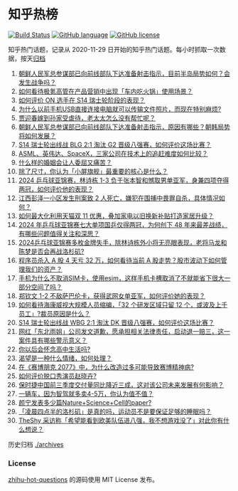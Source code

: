 # 知乎热榜
[![Build Status](https://github.com/ToWeLong/zhihu-hot-questions/workflows/CI/badge.svg)](https://github.com/ToWeLong/zhihu-hot-questions/actions)
[![GitHub language](https://img.shields.io/badge/language-golang-orange.svg)](https://golang.org/)
[![GitHub license](https://img.shields.io/github/license/ToWeLong/zhihu-hot-questions)](https://github.com/ToWeLong/zhihu-hot-questions/blob/main/LICENSE)

知乎热门话题，记录从 2020-11-29 日开始的知乎热门话题。每小时抓取一次数据，按天[归档](./archives)

<!-- BEGIN -->

1. [朝鲜人民军总参谋部已向前线部队下达准备射击指示，目前半岛局势如何？会发生战争吗？](https://www.zhihu.com/question/860023603)
1. [如何看待极氪高管在产品营销中出现「车内吃火锅」使用场景？](https://www.zhihu.com/question/839080693)
1. [如何评价 ON 选手在 S14 瑞士轮阶段的表现？](https://www.zhihu.com/question/832380836)
1. [为什么以前手机USB直接连接电脑就可以传输文件照片，而现在特别麻烦?](https://www.zhihu.com/question/822264343)
1. [贾迎春嫁到孙家受虐待，老太太怎么没有帮忙呢？](https://www.zhihu.com/question/270788071)
1. [朝鲜人民军总参谋部已向前线部队下达准备射击指示，原因有哪些？朝韩局势将如何发展？](https://www.zhihu.com/question/859988420)
1. [S14 瑞士轮出线战 BLG 2:1 淘汰 G2 晋级八强赛，如何评价这场比赛？](https://www.zhihu.com/question/861287729)
1. [ASML、英伟达、SpaceX，三家公司在技术上的追赶难度如何比较？](https://www.zhihu.com/question/700300540)
1. [什么样的婚姻会让人委屈又痛苦？](https://www.zhihu.com/question/837993647)
1. [除了尺寸，你认为「小屏旗舰」最重要的核心是什么？](https://www.zhihu.com/question/814451174)
1. [2024 乒乓球亚锦赛，林诗栋 1-3 负于张本智和憾取男单亚军，身兼四项夺得两冠，如何评价他的表现？](https://www.zhihu.com/question/853959401)
1. [江西彭泽一小区发生刑案致 2 人死亡，嫌犯在围捕中畏罪自杀，具体情况如何？](https://www.zhihu.com/question/847670875)
1. [如何最大化利用天猫双 11 优惠，叠加家电以旧换新补贴打造家居升级？](https://www.zhihu.com/question/826901488)
1. [2024 年乒乓球亚锦赛七大单项国乒仅得两冠，为何创下 48 年来最差战绩，有哪些问题值得关注和深思？](https://www.zhihu.com/question/859774130)
1. [2024乒乓球亚锦赛多枚金牌失手，除林诗栋外小将无亮眼表现，老将马龙和陈梦是否会再战洛杉矶?](https://www.zhihu.com/question/846239626)
1. [程序员杀入 A 股 4 天亏 32 万，如何看待当前 A 股走势？股市波动下如何管理我们的资产？](https://www.zhihu.com/question/850928982)
1. [手机为什么不取消SIM卡，使用esim，这样手机卡槽取消了不就能省下很大一部分空间了吗？](https://www.zhihu.com/question/656580909)
1. [郑钦文 1-2 不敌萨巴伦卡，获得武网女单亚军，如何评价她的表现？](https://www.zhihu.com/question/858787628)
1. [如何看待海康威视大规模人员缩编，「32 个研发区域只留 12 个，或波及上千员工」?裁员原因是什么？](https://www.zhihu.com/question/820211552)
1. [S14 瑞士轮出线战 WBG 2:1 淘汰 DK 晋级八强赛，如何评价这场比赛？](https://www.zhihu.com/question/858113958)
1. [网红「东北雨姐」公司发文道歉，愿承担相关法律责任，启动退一赔三，这一案件具有哪些警示意义？](https://www.zhihu.com/question/839629629)
1. [你以后会怀念高中生活吗?](https://www.zhihu.com/question/665091293)
1. [渴望是一种什么情绪，如何处理？](https://www.zhihu.com/question/840046148)
1. [在《赛博朋克 2077》中，为什么改造过多可能导致赛博精神病?](https://www.zhihu.com/question/434692431)
1. [如何评价脱口秀演员赵晓卉?](https://www.zhihu.com/question/414465123)
1. [保时捷中国前三季度交付量同比降近三成，这对该公司未来发展有何影响？](https://www.zhihu.com/question/820584042)
1. [一辆车，因为智驾就多卖4-5万，你认为值不值？](https://www.zhihu.com/question/804069512)
1. [颜宁发表多少篇Nature+Science+Cell的paper?](https://www.zhihu.com/question/629454357)
1. [「凌晨四点半的洛杉矶」是真的吗，运动员不是要保证足够的睡眠吗？](https://www.zhihu.com/question/268337051)
1. [TheShy 采访称「希望能看到欧美队伍进八强，我不想游戏没了」对此你有什么想说？](https://www.zhihu.com/question/832455015)

<!-- END -->

历史归档 [./archives](./archives)


### License
[zhihu-hot-questions](https://github.com/towelong/zhihu-hot-questions) 的源码使用 MIT License 发布。